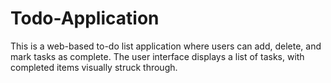 # Todo-Application
This is a web-based to-do list application where users can add, delete, and mark tasks as complete. The user interface displays a list of tasks, with completed items visually struck through.
